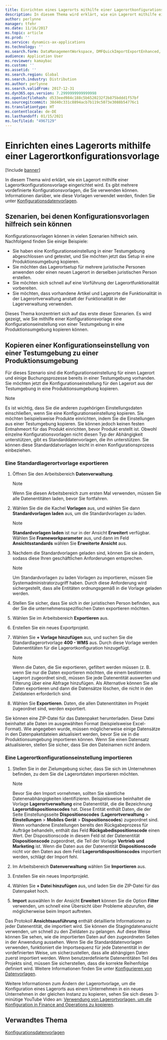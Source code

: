 ```yaml
---
title: Einrichten eines Lagerorts mithilfe einer Lagerortkonfigurationsvorlage
description: In diesem Thema wird erklärt, wie ein Lagerort mithilfe einer Lagerortkonfigurationsvorlage eingerichtet wird.
author: perlynne
manager: tfehr
ms.date: 11/16/2017
ms.topic: article
ms.prod: ''
ms.service: dynamics-ax-applications
ms.technology: ''
ms.search.form: DataManagementWorkspace, DMFQuickImportExportEnhanced, DMFDefinitionGroupTemplate, DMFEntityTemplateDefinitionLoadDialog
audience: Application User
ms.reviewer: kamaybac
ms.custom: ''
ms.assetid: ''
ms.search.region: Global
ms.search.industry: Distribution
ms.author: perlynne
ms.search.validFrom: 2017-12-31
ms.dyn365.ops.version: 7.2999999999999998
ms.openlocfilehash: d533eed984c188c5b6520232f2b875bddd1f57bf
ms.sourcegitcommit: 38d40c331c8894acb7b119c5073e3088b54776c1
ms.translationtype: HT
ms.contentlocale: de-DE
ms.lasthandoff: 01/15/2021
ms.locfileid: "4967129"
---
```

# <a name="set-up-a-warehouse-by-using-a-warehouse-configuration-template"></a>Einrichten eines Lagerorts mithilfe einer Lagerortkonfigurationsvorlage

[!include [banner](../includes/banner.md)]

In diesem Thema wird erklärt, wie ein Lagerort mithilfe einer Lagerortkonfigurationsvorlage eingerichtet wird. Es gibt mehrere vordefinierte Konfigurationsvorlagen, die Sie verwenden können. Informationen darüber, wie diese Vorlagen verwendet werden, finden Sie unter [Konfigurationsdatenvorlagen](../../dev-itpro/data-entities/configuration-data-templates.md).

## <a name="scenarios-where-configuration-templates-can-be-helpful"></a>Szenarien, bei denen Konfigurationsvorlagen hilfreich sein können

Konfigurationsvorlagen können in vielen Szenarien hilfreich sein. Nachfolgend finden Sie einige Beispiele:

- Sie haben eine Konfigurationseinstellung in einer Testumgebung abgeschlossen und getestet, und Sie möchten jetzt das Setup in eine Produktionsumgebung kopieren.
- Sie möchten das Lagerortsetup für mehrere juristische Personen anwenden oder einen neuen Lagerort in derselben juristischen Person erstellen.
- Sie möchten sich schnell auf eine Vorführung der Lagerortfunktionalität vorbereiten.
- Sie möchten, dass vorhandene Artikel und Lagerorte die Funktionalität in der Lagerortverwaltung anstatt der Funktionalität in der Lagerverwaltung verwenden.

Dieses Thema konzentriert sich auf das erste dieser Szenarien. Es wird gezeigt, wie Sie mithilfe einer Konfigurationsvorlage eine Konfigurationseinstellung von einer Testumgebung in eine Produktionsumgebung kopieren können.

## <a name="copy-a-configuration-setup-from-a-test-environment-to-a-production-environment"></a>Kopieren einer Konfigurationseinstellung von einer Testumgebung zu einer Produktionsumgebung

Für dieses Szenario sind die Konfigurationseinstellung für einen Lagerort und einige Buchungsprozesse bereits in einer Testumgebung vorhanden. Sie möchten jetzt die Konfigurationseinstellung für den Lagerort aus der Testumgebung in eine Produktionsumgebung kopieren.

> [!NOTE]
> Es ist wichtig, dass Sie die anderen zugehörigen Einstellungsdaten einschließen, wenn Sie eine Konfigurationseinstellung kopieren. Sie möchten beispielsweise Produkte einrichten, indem Sie die Einstellungen aus einer Testumgebung kopieren. Sie können jedoch keinen festen Entnahmeort für das Produkt einrichten, bevor Produkt erstellt ist. Obwohl einzelne Konfigurationsvorlagen nicht diesen Typ der Abhängigkeit unterstützen, gibt es Standarddatenvorlagen, die ihn unterstützen. Sie können diese Standarddatvorlagen leicht in einen Konfigurationsprozess einbeziehen.

### <a name="export-a-default-warehouse-template"></a>Eine Standardlagerortvorlage exportieren 

1. Öffnen Sie den Arbeitsbereich **Datenverwaltung**.

    > [!NOTE]
    > Wenn Sie diesen Arbeitsbereich zum ersten Mal verwenden, müssen Sie alle Datenentitäten laden, bevor Sie fortfahren.

2. Wählen Sie die die Kachel **Vorlagen** aus, und wählen Sie dann **Standardvorlagen laden** aus, um die Standardvorlagen zu laden.

    > [!NOTE]
    > **Standardvorlagen laden** ist nur in der Ansicht **Erweitert** verfügbar. Wählen Sie **Frameworkparameter** aus, und dann im Feld **Ansichtsstandards** wählen Sie **Erweiterte Ansicht** aus.

3. Nachdem die Standardvorlagen geladen sind, können Sie sie ändern, sodass diese Ihren geschäftlichen Anforderungen entsprechen.

    > [!NOTE]
    > Um Standardvorlagen zu laden Vorlagen zu importieren, müssen Sie Systemadministratorzugriff haben. Durch diese Anforderung wird sichergestellt, dass alle Entitäten ordnungsgemäß in die Vorlage geladen werden.

4. Stellen Sie sicher, dass Sie sich in der juristischen Person befinden, aus der Sie die unternehmensspezifischen Daten exportieren möchten.
5. Wählen Sie im Arbeitsbereich **Exportieren** aus.
6. Erstellen Sie ein neues Exportprojekt.
7. Wählen Sie **+ Vorlage hinzufügen** aus, und suchen Sie die Standardlagerortvorlage **400 - WMS** aus. Durch diese Vorlage werden Datenentitäten für die Lagerortkonfiguration hinzugefügt.

    > [!NOTE]
    > Wenn die Daten, die Sie exportieren, gefiltert werden müssen (z. B. wenn Sie nur die Daten exportieren möchten, die einem bestimmten Lagerort zugeordnet sind), müssen Sie jede Datenentität auswerten und Filterung über eine Abfrage hinzufügen. Als Alternative können Sie alle Daten exportieren und dann die Datensätze löschen, die nicht in den Zieldateien erforderlich sind.

8. Wählen Sie **Exportieren**. Daten, die allen Datenentitäten im Projekt zugeordnet sind, werden exportiert.

Sie können eine ZIP-Datei für das Datenpaket herunterladen. Diese Datei beinhaltet alle Daten im ausgewählten Format (beispielsweise Excel-Format). Wie angegeben wurde, müssen möglicherweise einige Datensätze in den Datenpaketdateien aktualisiert werden, bevor Sie sie in die Produktionsumgebung importieren können. Wenn Sie einen Datensatz aktualisieren, stellen Sie sicher, dass Sie den Dateinamen nicht ändern.

### <a name="import-a-warehouse-configuration-setup"></a>Eine Lagerortkonfigurationseinstellung importieren

1. Stellen Sie in der Zielumgebung sicher, dass Sie sich im Unternehmen befinden, zu dem Sie die Lagerortdaten importieren möchten.

    > [!NOTE]
    > Bevor Sie den Import vornehmen, sollten Sie sämtliche Datenenabhängigkeiten identifizieren. Beispielsweise beinhaltet die Vorlage **Lagerortverwaltung** eine Datenentität, die die Bezeichnung **Lagerortdispositionscodes** hat. Diese Entität enthält Daten, die der Seite Einstellungsseite **Dispositionscodes** (**Lagerortverwaltung** > **Einstellungen** > **Mobiles Gerät** > **Dispositionscodes**) zugeordnet sind. Wenn vorhandene Einstellungen bereits den Rückgabeprozess für Aufträge behandeln, enthält das Feld **Rückgabedispositionscode** einen Wert. Der Dispositionscode in diesem Feld ist der Datenentität **Dispositionscode** zugeordnet, die Teil der Vorlage **Vertrieb und Marketing** ist. Wenn die Daten aus der Datenentität **Dispositionscode** nicht vor den Daten aus dem Feld **Lagerortdispositionscodes** importiert werden, schlägt der Import fehl.

2. Im Arbeitsbereich **Datenverwaltung** wählen Sie **Importieren** aus.
3. Erstellen Sie ein neues Importprojekt.
4. Wählen Sie **+ Datei hinzufügen** aus, und laden Sie die ZIP-Datei für das Datenpaket hoch.
5. **Import** auswählen In der Ansicht **Erweitert** können Sie die Option **Filter** verwenden, um schnell eine Übersicht über Probleme abzurufen, die möglicherweise beim Import auftreten.

Das Protokoll **Ansichtsausführung** enthält detaillierte Informationen zu jeder Datenentität, die importiert wird. Sie können die Stagingdatenansicht verwenden, um schnell zu den Zieldaten zu gelangen. Auf diese Weise können Sie sehen, wie die importierten Daten auf den zugeordneten Seiten in der Anwendung aussehen. Wenn Sie die Standarddatenvorlagen verwenden, funktioniert die Importsequenz für jede Datenentität in der vordefinierten Weise, um sicherzustellen, dass alle abhängigen Daten zuerst importiert werden. Wenn benutzerdefinierte Datenentitäten Teil des Projekts sind, müssen Sie sicherstellen, dass die korrekte Reihenfolge definiert wird. Weitere Informationen finden Sie unter [Konfigurieren von Datenvorlagen](../../dev-itpro/data-entities/configuration-data-templates.md).

Weitere Informationen zum Ändern der Lagerortvorlage, um die Konfiguration eines Lagerorts aus einem Unternehmen in ein neues Unternehmen in der gleichen Instanz zu kopieren, sehen Sie sich dieses 3-minütige YouTube Video an: [Verwendung von Lagerortvorlagen, um die Konfiguration in Finance and Operations zu kopieren](https://www.youtube.com/watch?v=K2WIfFlqJYs).

## <a name="related-topic"></a>Verwandtes Thema

[Konfigurationsdatenvorlagen](../../dev-itpro/data-entities/configuration-data-templates.md)
